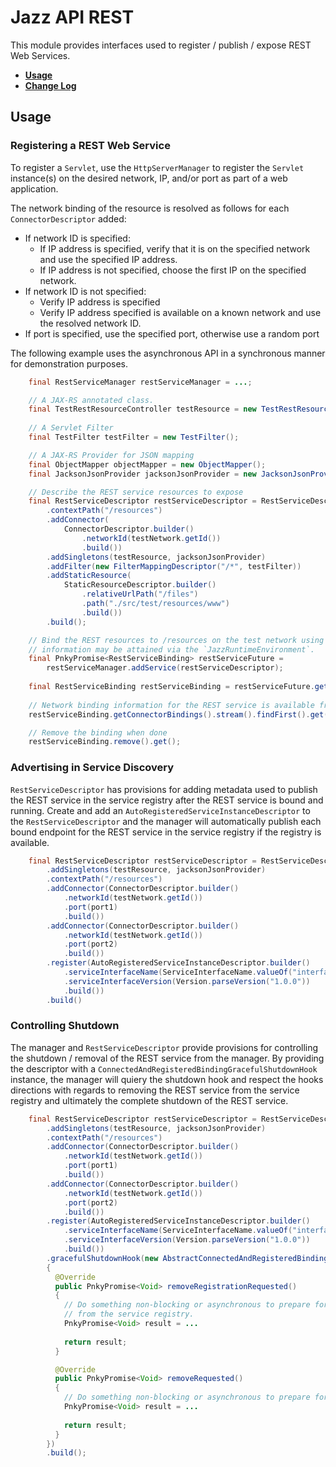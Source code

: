 # Jazz API REST

This module provides interfaces used to register / publish / expose REST Web Services.

* **[Usage](#usage)**
* **[Change Log](../README.md#changes)**

## <a name="usage"></a>Usage


### Registering a REST Web Service

To register a `Servlet`, use the `HttpServerManager` to register the `Servlet` instance(s) on 
the desired network, IP, and/or port as part of a web application.

The network binding of the resource is resolved as follows for each `ConnectorDescriptor` added:
 * If network ID is specified:
   * If IP address is specified, verify that it is on the specified network and use the specified
     IP address.
   * If IP address is not specified, choose the first IP on the specified network.
 * If network ID is not specified:
   * Verify IP address is specified
   * Verify IP address specified is available on a known network and use the resolved network ID.
 * If port is specified, use the specified port, otherwise use a random port

The following example uses the asynchronous API in a synchronous manner for demonstration purposes.

```java
    final RestServiceManager restServiceManager = ...;

    // A JAX-RS annotated class.
    final TestRestResourceController testResource = new TestRestResourceController();
    
    // A Servlet Filter
    final TestFilter testFilter = new TestFilter();

    // A JAX-RS Provider for JSON mapping
    final ObjectMapper objectMapper = new ObjectMapper();
    final JacksonJsonProvider jacksonJsonProvider = new JacksonJsonProvider(objectMapper);

    // Describe the REST service resources to expose
    final RestServiceDescriptor restServiceDescriptor = RestServiceDescriptor.builder()
        .contextPath("/resources")
        .addConnector(
            ConnectorDescriptor.builder()
                .networkId(testNetwork.getId())
                .build())
        .addSingletons(testResource, jacksonJsonProvider)
        .addFilter(new FilterMappingDescriptor("/*", testFilter))
        .addStaticResource(
            StaticResourceDescriptor.builder()
                .relativeUrlPath("/files")
                .path("./src/test/resources/www")
                .build())
        .build();

    // Bind the REST resources to /resources on the test network using a random port.  Network 
    // information may be attained via the `JazzRuntimeEnvironment`.
    final PnkyPromise<RestServiceBinding> restServiceFuture = 
        restServiceManager.addService(restServiceDescriptor);
    
    final RestServiceBinding restServiceBinding = restServiceFuture.get();
    
    // Network binding information for the REST service is available from the returned binding.
    restServiceBinding.getConnectorBindings().stream().findFirst().get().getPort();

    // Remove the binding when done
    restServiceBinding.remove().get();
```

### Advertising in Service Discovery

`RestServiceDescriptor` has provisions for adding metadata used to publish the REST service in the
service registry after the REST service is bound and running.  Create and add an 
`AutoRegisteredServiceInstanceDescriptor` to the `RestServiceDescriptor` and the manager will
automatically publish each bound endpoint for the REST service in the service registry if the 
registry is available.

```java
    final RestServiceDescriptor restServiceDescriptor = RestServiceDescriptor.builder()
        .addSingletons(testResource, jacksonJsonProvider)
        .contextPath("/resources")
        .addConnector(ConnectorDescriptor.builder()
            .networkId(testNetwork.getId())
            .port(port1)
            .build())
        .addConnector(ConnectorDescriptor.builder()
            .networkId(testNetwork.getId())
            .port(port2)
            .build())
        .register(AutoRegisteredServiceInstanceDescriptor.builder()
            .serviceInterfaceName(ServiceInterfaceName.valueOf("interface"))
            .serviceInterfaceVersion(Version.parseVersion("1.0.0"))
            .build())
        .build()
```

### Controlling Shutdown

The manager and `RestServiceDescriptor` provide provisions for controlling the shutdown / removal
of the REST service from the manager.  By providing the descriptor with a 
`ConnectedAndRegisteredBindingGracefulShutdownHook` instance, the manager will quiery the shutdown
hook and respect the hooks directions with regards to removing the REST service from the service 
registry and ultimately the complete shutdown of the REST service.

```java
    final RestServiceDescriptor restServiceDescriptor = RestServiceDescriptor.builder()
        .addSingletons(testResource, jacksonJsonProvider)
        .contextPath("/resources")
        .addConnector(ConnectorDescriptor.builder()
            .networkId(testNetwork.getId())
            .port(port1)
            .build())
        .addConnector(ConnectorDescriptor.builder()
            .networkId(testNetwork.getId())
            .port(port2)
            .build())
        .register(AutoRegisteredServiceInstanceDescriptor.builder()
            .serviceInterfaceName(ServiceInterfaceName.valueOf("interface"))
            .serviceInterfaceVersion(Version.parseVersion("1.0.0"))
            .build())
        .gracefulShutdownHook(new AbstractConnectedAndRegisteredBindingGracefulShutdownHook()
        {
          @Override
          public PnkyPromise<Void> removeRegistrationRequested()
          {
            // Do something non-blocking or asynchronous to prepare for removal of the endpoint 
            // from the service registry.
            PnkyPromise<Void> result = ...
             
            return result;
          }

          @Override
          public PnkyPromise<Void> removeRequested()
          {
            // Do something non-blocking or asynchronous to prepare for shutdown of the endpoint 
            PnkyPromise<Void> result = ...
             
            return result;
          }
        })
        .build();
```